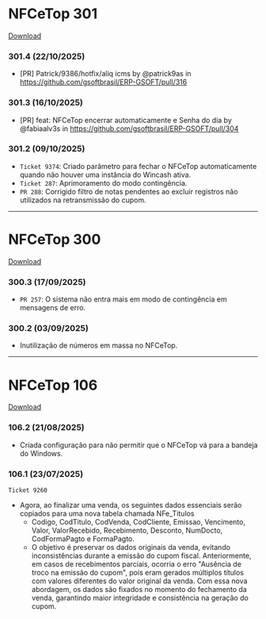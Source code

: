 # NFCeTop 301
[Download](https://servidor.gsoft.com.br/NFCeTop/301/NFCeTop.exe)

### 301.4 (22/10/2025)
* [PR] Patrick/9386/hotfix/aliq icms by @patrick9as in https://github.com/gsoftbrasil/ERP-GSOFT/pull/316

### 301.3 (16/10/2025)
* [PR] feat: NFCeTop encerrar automaticamente e Senha do dia by @fabiaalv3s in https://github.com/gsoftbrasil/ERP-GSOFT/pull/304

### 301.2 (09/10/2025)
* ``Ticket 9374``: Criado parâmetro para fechar o NFCeTop automaticamente quando não houver uma instância do Wincash ativa.
* ``Ticket 287``: Aprimoramento do modo contingência.
* ``PR 288``: Corrigido filtro de notas pendentes ao excluir registros não utilizados na retransmissão do cupom.

___

# NFCeTop 300
[Download](https://servidor.gsoft.com.br/NFCeTop/300/NFCeTop.exe)

### 300.3 (17/09/2025)
* ``PR 257``: O sistema não entra mais em modo de contingência em mensagens de erro.

### 300.2 (03/09/2025)
- Inutilização de números em massa no NFCeTop.

___

# NFCeTop 106
[Download](https://servidor.gsoft.com.br/NFCeTop/106/NFCeTop.exe)

### 106.2 (21/08/2025)
- Criada configuração para não permitir que o NFCeTop vá para a bandeja do Windows.

### 106.1 (23/07/2025)

``Ticket 9260``
- Agora, ao finalizar uma venda, os seguintes dados essenciais serão copiados para uma nova tabela chamada NFe_Titulos
  - Codigo, CodTitulo, CodVenda, CodCliente, Emissao, Vencimento, Valor, ValorRecebido, Recebimento, Desconto, NumDocto, CodFormaPagto e FormaPagto.
  - O objetivo é preservar os dados originais da venda, evitando inconsistências durante a emissão do cupom fiscal. Anteriormente, em casos de recebimentos parciais, ocorria o erro "Ausência de troco na emissão do cupom", pois eram gerados múltiplos títulos com valores diferentes do valor original da venda. Com essa nova abordagem, os dados são fixados no momento do fechamento da venda, garantindo maior integridade e consistência na geração do cupom.
